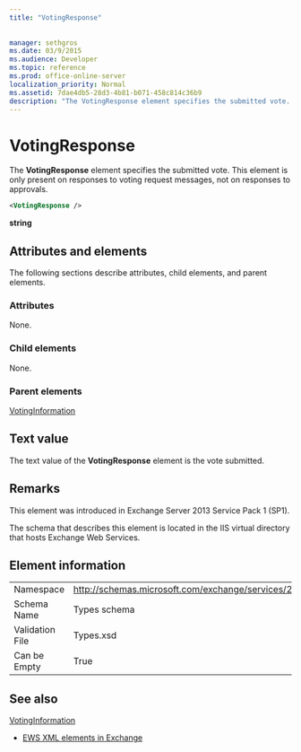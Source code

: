 ```yaml
---
title: "VotingResponse"
 
 
manager: sethgros
ms.date: 03/9/2015
ms.audience: Developer
ms.topic: reference
ms.prod: office-online-server
localization_priority: Normal
ms.assetid: 7dae4db5-28d3-4b81-b071-458c814c36b9
description: "The VotingResponse element specifies the submitted vote. This element is only present on responses to voting request messages, not on responses to approvals."
---
```


# VotingResponse

The **VotingResponse** element specifies the submitted vote. This element is only present on responses to voting request messages, not on responses to approvals. 
  
```XML
<VotingResponse />
```

 **string**
## Attributes and elements

The following sections describe attributes, child elements, and parent elements.
  
### Attributes

None.
  
### Child elements

None.
  
### Parent elements

[VotingInformation](votinginformation.md)
  
## Text value

The text value of the **VotingResponse** element is the vote submitted. 
  
## Remarks

This element was introduced in Exchange Server 2013 Service Pack 1 (SP1).
  
The schema that describes this element is located in the IIS virtual directory that hosts Exchange Web Services.
  
## Element information

|||
|:-----|:-----|
|Namespace  <br/> |http://schemas.microsoft.com/exchange/services/2006/types  <br/> |
|Schema Name  <br/> |Types schema  <br/> |
|Validation File  <br/> |Types.xsd  <br/> |
|Can be Empty  <br/> |True  <br/> |
   
## See also



[VotingInformation](votinginformation.md)


- [EWS XML elements in Exchange](ews-xml-elements-in-exchange.md)

